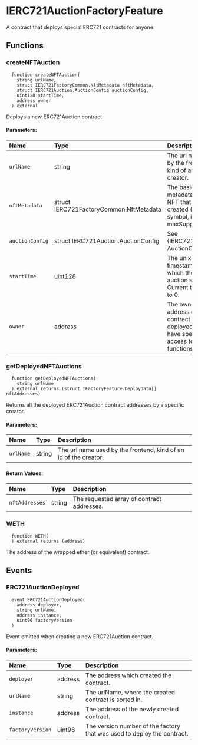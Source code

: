 # IERC721AuctionFactoryFeature

A contract that deploys special ERC721 contracts for anyone.



## Functions
### createNFTAuction
```solidity
  function createNFTAuction(
    string urlName,
    struct IERC721FactoryCommon.NftMetadata nftMetadata,
    struct IERC721Auction.AuctionConfig auctionConfig,
    uint128 startTime,
    address owner
  ) external
``` 
Deploys a new ERC721Auction contract.


#### Parameters:
| Name | Type | Description                                                          |
| :--- | :--- | :------------------------------------------------------------------- |
|`urlName` | string | The url name used by the frontend, kind of an id of the creator.
|`nftMetadata` | struct IERC721FactoryCommon.NftMetadata | The basic metadata of the NFT that will be created (name, symbol, ipfsHash, maxSupply).
|`auctionConfig` | struct IERC721Auction.AuctionConfig | See {IERC721Auction-AuctionConfig}.
|`startTime` | uint128 | The unix timestamp at which the first auction starts. Current time if set to 0.
|`owner` | address | The owner address of the contract to be deployed. Will have special access to some functions.

### getDeployedNFTAuctions
```solidity
  function getDeployedNFTAuctions(
    string urlName
  ) external returns (struct IFactoryFeature.DeployData[] nftAddresses)
``` 
Returns all the deployed ERC721Auction contract addresses by a specific creator.


#### Parameters:
| Name | Type | Description                                                          |
| :--- | :--- | :------------------------------------------------------------------- |
|`urlName` | string | The url name used by the frontend, kind of an id of the creator.

#### Return Values:
| Name                           | Type          | Description                                                                  |
| :----------------------------- | :------------ | :--------------------------------------------------------------------------- |
|`nftAddresses`| string | The requested array of contract addresses.
### WETH
```solidity
  function WETH(
  ) external returns (address)
``` 
The address of the wrapped ether (or equivalent) contract.




## Events
### ERC721AuctionDeployed
```solidity
  event ERC721AuctionDeployed(
    address deployer,
    string urlName,
    address instance,
    uint96 factoryVersion
  )
```
Event emitted when creating a new ERC721Auction contract.


#### Parameters:
| Name                           | Type          | Description                                    |
| :----------------------------- | :------------ | :--------------------------------------------- |
|`deployer`| address | The address which created the contract.
|`urlName`| string | The urlName, where the created contract is sorted in.
|`instance`| address | The address of the newly created contract.
|`factoryVersion`| uint96 | The version number of the factory that was used to deploy the contract.




